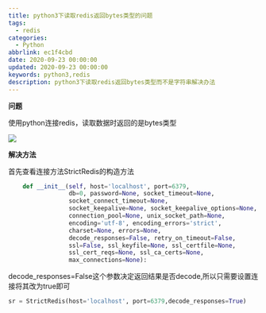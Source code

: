 ```yaml
---
title: python3下读取redis返回bytes类型的问题
tags:
  - redis
categories:
  - Python
abbrlink: ec1f4cbd
date: 2020-09-23 00:00:00
updated: 2020-09-23 00:00:00
keywords: python3,redis
description: python3下读取redis返回bytes类型而不是字符串解决办法
---
```


**问题**

使用python连接redis，读取数据时返回的是bytes类型

![](https://cdn.jsdelivr.net/gh/kcyln/ImageHosting@latest/2020/09/23/f3d1bc94d6a48fd3c77426f51333007a.png)

**解决方法**

首先查看连接方法StrictRedis的构造方法

```python
    def __init__(self, host='localhost', port=6379,
                 db=0, password=None, socket_timeout=None,
                 socket_connect_timeout=None,
                 socket_keepalive=None, socket_keepalive_options=None,
                 connection_pool=None, unix_socket_path=None,
                 encoding='utf-8', encoding_errors='strict',
                 charset=None, errors=None,
                 decode_responses=False, retry_on_timeout=False,
                 ssl=False, ssl_keyfile=None, ssl_certfile=None,
                 ssl_cert_reqs=None, ssl_ca_certs=None,
                 max_connections=None):
```

decode_responses=False这个参数决定返回结果是否decode,所以只需要设置连接将其改为true即可

```python
sr = StrictRedis(host='localhost', port=6379,decode_responses=True)
```

